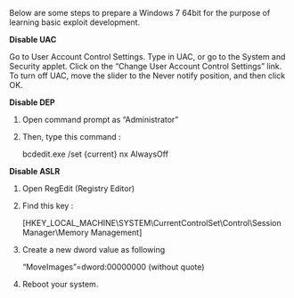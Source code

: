 Below are some steps to prepare a Windows 7 64bit for the purpose of learning basic exploit development.

**Disable UAC**

Go to User Account Control Settings. Type in UAC, or go to the System and Security applet. Click on the “Change User Account Control Settings” link. To turn off UAC, move the slider to the Never notify position, and then click OK.

**Disable DEP**

1.  Open command prompt as “Administrator”
2.  Then, type this command :
    
    bcdedit.exe /set {current} nx AlwaysOff
    

**Disable ASLR**

1.  Open RegEdit (Registry Editor)
2.  Find this key :
    
    [HKEY_LOCAL_MACHINE\SYSTEM\CurrentControlSet\Control\Session Manager\Memory Management]
    
3.  Create a new dword value as following
    
    “MoveImages”=dword:00000000 (without quote)
    
4.  Reboot your system.
